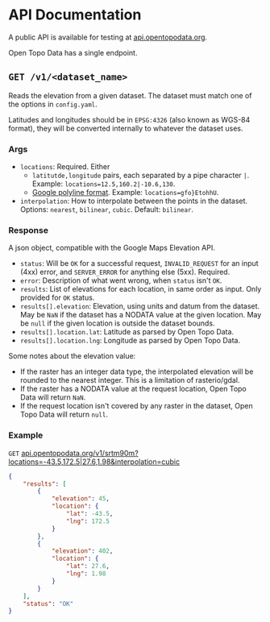 # API Documentation

A public API is available for testing at [api.opentopodata.org](https://api.opentopodata.org/v1/test-dataset).

Open Topo Data has a single endpoint.

## `GET /v1/<dataset_name>`

Reads the elevation from a given dataset. The dataset must match one of the options in `config.yaml`.

Latitudes and longitudes should be in `EPSG:4326` (also known as WGS-84 format), they will be converted internally to whatever the dataset uses.

### Args

* `locations`: Required. Either 
    * `latitutde,longitude` pairs, each separated by a pipe character `|`. Example: `locations=12.5,160.2|-10.6,130`.
    * [Google polyline format](https://developers.google.com/maps/documentation/utilities/polylinealgorithm). Example: `locations=gfo}EtohhU`.
* `interpolation`: How to interpolate between the points in the dataset. Options: `nearest`, `bilinear`, `cubic`. Default: `bilinear`.

### Response

A json object, compatible with the Google Maps Elevation API.

* `status`: Will be `OK` for a successful request, `INVALID_REQUEST` for an input (4xx) error, and `SERVER_ERROR` for anything else (5xx). Required.
* `error`: Description of what went wrong, when `status` isn't `OK`.
* `results`: List of elevations for each location, in same order as input. Only provided for `OK` status.
* `results[].elevation`: Elevation, using units and datum from the dataset. May be `NaN` if the dataset has a NODATA value at the given location. May be `null` if the given location is outside the dataset bounds.
* `results[].location.lat`: Latitude as parsed by Open Topo Data.
* `results[].location.lng`: Longitude as parsed by Open Topo Data.

Some notes about the elevation value:

* If the raster has an integer data type, the interpolated elevation will be rounded to the nearest integer. This is a limitation of rasterio/gdal.
* If the raster has a NODATA value at the request location, Open Topo Data will return `NaN`.
* If the request location isn't covered by any raster in the dataset, Open Topo Data will return `null`.



### Example

`GET` <a href="https://api.opentopodata.org/v1/srtm90m?locations=-43.5,172.5|27.6,1.98&interpolation=cubic">api.opentopodata.org/v1/srtm90m?locations=-43.5,172.5|27.6,1.98&interpolation=cubic</a>




```json
{
    "results": [
        {
            "elevation": 45,
            "location": {
                "lat": -43.5,
                "lng": 172.5
            }
        },
        {
            "elevation": 402,
            "location": {
                "lat": 27.6,
                "lng": 1.98
            }
        }
    ],
    "status": "OK"
}
```
